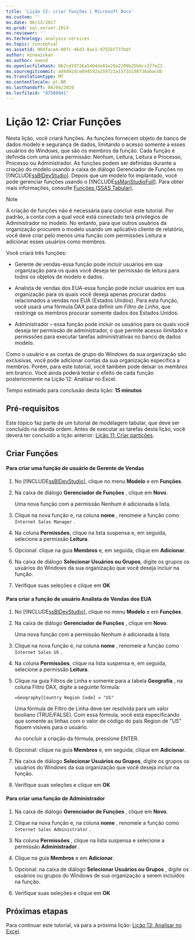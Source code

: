 ```yaml
---
title: 'Lição 12: criar funções | Microsoft Docs'
ms.custom: ''
ms.date: 06/13/2017
ms.prod: sql-server-2014
ms.reviewer: ''
ms.technology: analysis-services
ms.topic: conceptual
ms.assetid: 984face4-00fc-46d3-8ae1-9755bf737bdf
author: minewiskan
ms.author: owend
ms.openlocfilehash: 962cd19726a5404de81e20a2209b25b9cc277e21
ms.sourcegitcommit: ad4d92dce894592a259721a1571b1d8736abacdb
ms.translationtype: MT
ms.contentlocale: pt-BR
ms.lasthandoff: 08/04/2020
ms.locfileid: "87568841"
---
```

# <a name="lesson-12-create-roles"></a>Lição 12: Criar Funções
  Nesta lição, você criará funções. As funções fornecem objeto de banco de dados modelo e segurança de dados, limitando o acesso somente a esses usuários do Windows, que são os membros da função. Cada função é definida com uma única permissão: Nenhum, Leitura, Leitura e Processo, Processo ou Administrador. As funções podem ser definidas durante a criação do modelo usando a caixa de diálogo Gerenciador de Funções no [!INCLUDE[ssBIDevStudio](../includes/ssbidevstudio-md.md)]. Depois que um modelo foi implantado, você pode gerenciar funções usando o [!INCLUDE[ssManStudioFull](../includes/ssmanstudiofull-md.md)]. Para obter mais informações, consulte [Funções &#40;SSAS Tabular&#41;](tabular-models/roles-ssas-tabular.md).  
  
> [!NOTE]  
>  A criação de funções não é necessária para concluir este tutorial. Por padrão, a conta com a qual você está conectado terá privilégios de Administrador no modelo. No entanto, para que outros usuários da organização procurem o modelo usando um aplicativo cliente de relatório, você deve criar pelo menos uma função com permissões Leitura e adicionar esses usuários como membros.  
  
 Você criará três funções:  
  
-   Gerente de vendas-essa função pode incluir usuários em sua organização para os quais você deseja ter permissão de leitura para todos os objetos de modelo e dados.  
  
-   Analista de vendas dos EUA-essa função pode incluir usuários em sua organização para os quais você deseja apenas procurar dados relacionados a vendas nos EUA (Estados Unidos). Para esta função, você usará uma fórmula DAX para definir um *Filtro de Linha*, que restringe os membros procurar somente dados dos Estados Unidos.  
  
-   Administrador – essa função pode incluir os usuários para os quais você deseja ter permissão de administrador, o que permite acesso ilimitado e permissões para executar tarefas administrativas no banco de dados modelo.  
  
 Como o usuário e as contas de grupo do Windows da sua organização são exclusivas, você pode adicionar contas da sua organização específica a membros. Porém, para este tutorial, você também pode deixar os membros em branco. Você ainda poderá testar o efeito de cada função posteriormente na Lição 12: Analisar no Excel.  
  
 Tempo estimado para conclusão desta lição: **15 minutos**  
  
## <a name="prerequisites"></a>Pré-requisitos  
 Este tópico faz parte de um tutorial de modelagem tabular, que deve ser concluído na devida ordem. Antes de executar as tarefas desta lição, você deverá ter concluído a lição anterior: [Lição 11: Criar partições](lesson-10-create-partitions.md).  
  
## <a name="create-roles"></a>Criar Funções  
  
#### <a name="to-create-a-sales-manager-user-role"></a>Para criar uma função de usuário de Gerente de Vendas  
  
1.  No [!INCLUDE[ssBIDevStudio](../includes/ssbidevstudio-md.md)], clique no menu **Modelo** e em **Funções**.  
  
2.  Na caixa de diálogo **Gerenciador de Funções** , clique em **Novo**.  
  
     Uma nova função com a permissão Nenhum é adicionada à lista.  
  
3.  Clique na nova função e, na coluna **nome** , renomeie a função como `Internet Sales Manager` .  
  
4.  Na coluna **Permissões**, clique na lista suspensa e, em seguida, selecione a permissão **Leitura**.  
  
5.  Opcional: clique na guia **Membros** e, em seguida, clique em **Adicionar**.  
  
6.  Na caixa de diálogo **Selecionar Usuários ou Grupos**, digite os grupos os usuários do Windows da sua organização que você deseja incluir na função.  
  
7.  Verifique suas seleções e clique em **OK**  
  
#### <a name="to-create-a-sales-analyst-us-user-role"></a>Para criar a função de usuário Analista de Vendas dos EUA  
  
1.  No [!INCLUDE[ssBIDevStudio](../includes/ssbidevstudio-md.md)], clique no menu **Modelo** e em **Funções**.  
  
2.  Na caixa de diálogo **Gerenciador de Funções** , clique em **Novo**.  
  
     Uma nova função com a permissão Nenhum é adicionada à lista.  
  
3.  Clique na nova função e, na coluna **nome** , renomeie a função como `Internet Sales US` .  
  
4.  Na coluna **Permissões**, clique na lista suspensa e, em seguida, selecione a permissão **Leitura**.  
  
5.  Clique na guia Filtros de Linha e somente para a tabela **Geografia** , na coluna Filtro DAX, digite a seguinte fórmula:  
  
     `=Geography[Country Region Code] = "US"`  
  
     Uma fórmula de Filtro de Linha deve ser resolvida para um valor booliano (TRUE/FALSE). Com essa fórmula, você está especificando que somente as linhas com o valor de código do país Region de "US" fiquem visíveis para o usuário.  
  
     Ao concluir a criação da fórmula, pressione ENTER.  
  
6.  Opcional: clique na guia **Membros** e, em seguida, clique em **Adicionar**.  
  
7.  Na caixa de diálogo **Selecionar Usuários ou Grupos**, digite os grupos os usuários do Windows da sua organização que você deseja incluir na função.  
  
8.  Verifique suas seleções e clique em **OK**  
  
#### <a name="to-create-an-administrator-role"></a>Para criar uma função de Administrador  
  
1.  Na caixa de diálogo **Gerenciador de Funções** , clique em **Novo**.  
  
2.  Clique na nova função e, na coluna **nome** , renomeie a função como `Internet Sales Administrator` .  
  
3.  Na coluna **Permissões** , clique na lista suspensa e selecione a permissão **Administrador** .  
  
4.  Clique na guia **Membros** e em **Adicionar**.  
  
5.  Opcional: na caixa de diálogo **Selecionar Usuários ou Grupos** , digite os usuários ou grupos do Windows de sua organização a serem incluídos na função.  
  
6.  Verifique suas seleções e clique em **OK**  
  
## <a name="next-steps"></a>Próximas etapas  
 Para continuar este tutorial, vá para a próxima lição: [Lição 13: Analisar no Excel](lesson-12-analyze-in-excel.md).  
  
  
